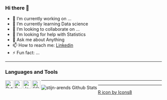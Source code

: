 ### Hi there 👋


- 🔭 I’m currently working on ... 
- 🌱 I’m currently learning Data science
- 👯 I’m looking to collaborate on ...
- 🤔 I’m looking for help with Statistics
- 💬 Ask me about Anything
- 📫 How to reach me: [Linkedin](https://www.linkedin.com/in/stijn-arends-aba5961a1/)
- ⚡ Fun fact: ...

---
### Languages and Tools

<img align="left" alt="Python" width="26px" src="https://img.icons8.com/color/48/000000/python--v1.png"/>
<img align="left" alt="R" width="26px" src="https://img.icons8.com/external-becris-flat-becris/64/000000/external-r-data-science-becris-flat-becris.png"/>
<img align="left" alt="Java" width="26px" src="https://img.icons8.com/ios/64/000000/java-coffee-cup-logo--v1.png"/>
<img align="left" alt="SQL" width="26px" src="https://img.icons8.com/ios/64/000000/sql.png"/>

---

<img align="left" alt="stijn-arends Github Stats" src="https://github-readme-stats.vercel.app/api?username=stijn-arends&theme=gotham&show_icons=true&hide_border=true"/>

---
<a href="https://icons8.com/icon/ddMdoLrkgZkC/r">R icon by Icons8</a>
